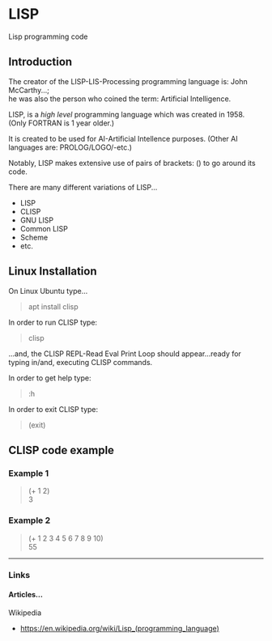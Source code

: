 # LISP 
Lisp programming code  

## Introduction

The creator of the LISP-LIS-Processing programming language is: John McCarthy...;   
he was also the person who coined the term: Artificial Intelligence.  

LISP, is a *high level* programming language which was created in 1958. (Only FORTRAN is 1 year older.)  

It is created to be used for AI-Artificial Intellence purposes.  (Other AI languages are: PROLOG/LOGO/-etc.)    

Notably, LISP makes extensive use of pairs of brackets: () to go around its code.   

There are many different variations of LISP...

- LISP  
- CLISP  
- GNU LISP  
- Common LISP   
- Scheme  
- etc.  

## Linux Installation  

On Linux Ubuntu type...  

> apt install clisp    

In order to run CLISP type:  

> clisp  

...and, the CLISP REPL-Read Eval Print Loop should appear...ready for typing in/and, executing CLISP commands.  

In order to get help type:  

> :h

In order to exit CLISP type:   

> (exit)  

## CLISP code example  

### Example 1  

> (+ 1 2)  
> 3

### Example 2  

> (+ 1 2 3 4 5 6 7 8 9 10)  
> 55  

-----

### Links

#### Articles...

Wikipedia  
- https://en.wikipedia.org/wiki/Lisp_(programming_language)  



